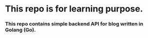 # This repo is for learning purpose.
### This repo contains simple backend API for blog written in Golang (Go).
